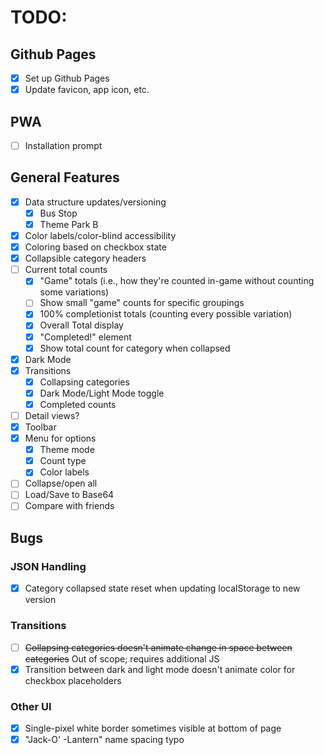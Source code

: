 # TODO:

## Github Pages
- [x] Set up Github Pages
- [x] Update favicon, app icon, etc.

## PWA
- [ ] Installation prompt

## General Features
- [x] Data structure updates/versioning
  - [x] Bus Stop
  - [x] Theme Park B
- [x] Color labels/color-blind accessibility
- [x] Coloring based on checkbox state
- [x] Collapsible category headers
- [ ] Current total counts
  - [x] "Game" totals (i.e., how they're counted in-game without counting some variations)
  - [ ] Show small "game" counts for specific groupings
  - [x] 100% completionist totals (counting every possible variation)
  - [x] Overall Total display
  - [x] "Completed!" element
  - [x] Show total count for category when collapsed
- [x] Dark Mode
- [x] Transitions
  - [x] Collapsing categories
  - [x] Dark Mode/Light Mode toggle
  - [x] Completed counts
- [ ] Detail views?
- [x] Toolbar
- [x] Menu for options
  - [x] Theme mode
  - [x] Count type
  - [x] Color labels
- [ ] Collapse/open all
- [ ] Load/Save to Base64
- [ ] Compare with friends

## Bugs
### JSON Handling
  - [x] Category collapsed state reset when updating localStorage to new version
### Transitions
  - [ ] ~~Collapsing categories doesn't animate change in space between categories~~ Out of scope; requires additional JS
  - [x] Transition between dark and light mode doesn't animate color for checkbox placeholders
### Other UI
  - [x] Single-pixel white border sometimes visible at bottom of page
  - [x] "Jack-O' -Lantern" name spacing typo